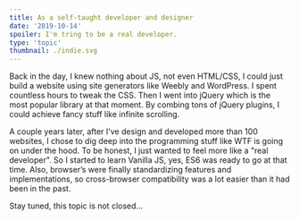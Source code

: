 ```yaml
---
title: As a self-taught developer and designer
date: '2019-10-14'
spoiler: I'm tring to be a real developer.
type: 'topic'
thumbnail: ./indie.svg
---
```


Back in the day, I knew nothing about JS, not even HTML/CSS, I could just build a website using site generators like Weebly and WordPress. I spent countless hours to tweak the CSS. Then I went into jQuery which is the most popular library at that moment. By combing tons of jQuery plugins, I could achieve fancy stuff like infinite scrolling.

A couple years later, after I've design and developed more than 100 websites, I chose to dig deep into the programming stuff like WTF is going on under the hood. To be honest, I just wanted to feel more like a "real developer". So I started to learn Vanilla JS, yes, ES6 was ready to go at that time. Also, browser’s were finally standardizing features and implementations, so cross-browser compatibility was a lot easier than it had been in the past.

Stay tuned, this topic is not closed...